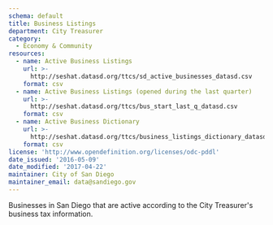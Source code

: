 ```yaml
---
schema: default
title: Business Listings
department: City Treasurer
category:
  - Economy & Community
resources:
  - name: Active Business Listings
    url: >-
      http://seshat.datasd.org/ttcs/sd_active_businesses_datasd.csv
    format: csv
  - name: Active Business Listings (opened during the last quarter)
    url: >-
      http://seshat.datasd.org/ttcs/bus_start_last_q_datasd.csv
    format: csv
  - name: Active Business Dictionary
    url: >-
      http://seshat.datasd.org/ttcs/business_listings_dictionary_datasd.csv
    format: csv
license: 'http://www.opendefinition.org/licenses/odc-pddl'
date_issued: '2016-05-09'
date_modified: '2017-04-22'
maintainer: City of San Diego
maintainer_email: data@sandiego.gov
---
```

Businesses in San Diego that are active according to the City Treasurer's
business tax information.
